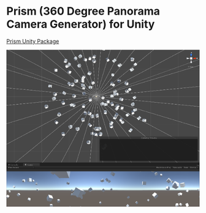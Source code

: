 # Prism (360 Degree Panorama Camera Generator) for Unity

[Prism Unity Package](Prism.unitypackage)

[![Prism Demo](Prism_Small.png)](Prism.png)
